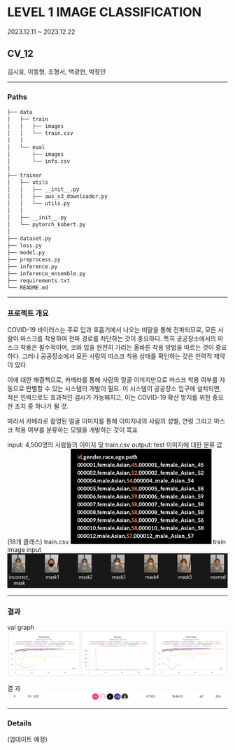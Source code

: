# LEVEL 1 IMAGE CLASSIFICATION
2023.12.11 ~ 2023.12.22

## CV_12
김시웅, 이동형, 조형서, 백광현, 박정민
- - -
### Paths
```
├── data
│   ├── train
│   │   ├── images
│   │   └── train.csv
│   │
│   └── eval
│       ├── images
│       └── info.csv
│
├── trainer
│   ├── utils
│   │   ├── __init__.py
│   │   ├── aws_s3_downloader.py
│   │   └── utils.py
│   │
│   ├── __init__.py
│   └── pytorch_kobert.py
│
├── dataset.py
├── loss.py
├── model.py
├── preprocess.py
├── inference.py
├── inference_ensemble.py
├── requirements.txt
└── README.md
```
- - -
### 프로젝트 개요
COVID-19 바이러스는 주로 입과 호흡기에서 나오는 비말을 통해 전파되므로, 모든 사람이 마스크를 착용하여 전파 경로를 차단하는 것이 중요하다. 특히 공공장소에서의 마스크 착용은 필수적이며, 코와 입을 완전히 가리는 올바른 착용 방법을 따르는 것이 중요하다. 그러나 공공장소에서 모든 사람의 마스크 착용 상태를 확인하는 것은 인력적 제약이 있다.

이에 대한 해결책으로, 카메라를 통해 사람의 얼굴 이미지만으로 마스크 착용 여부를 자동으로 판별할 수 있는 시스템의 개발이 필요. 이 시스템이 공공장소 입구에 설치되면, 적은 인력으로도 효과적인 검사가 가능해지고, 이는 COVID-19 확산 방지를 위한 중요한 조치 중 하나가 될 것.

따라서 카메라로 촬영된 얼굴 이미지를 통해 이미지내의 사람의 성별, 연령 그리고 마스크 착용 여부를 분류하는 모델을 개발하는 것이 목표

input: 4,500명의 사람들의 이미지 및 train.csv
output: test 이미지에 대한 분류 값 (18개 클래스)
train.csv
![image](https://github.com/boostcampaitech6/level1-imageclassification-cv-12/blob/main/asset/data_1.png)
train image input
![image](https://github.com/boostcampaitech6/level1-imageclassification-cv-12/blob/main/asset/data_2.png)
- - -
### 결과
val graph
![image](https://github.com/boostcampaitech6/level1-imageclassification-cv-12/blob/main/asset/graph.png)

결 과
![image](https://github.com/boostcampaitech6/level1-imageclassification-cv-12/blob/main/asset/result.png)
- - -
### Details

(업데이트 예정)
